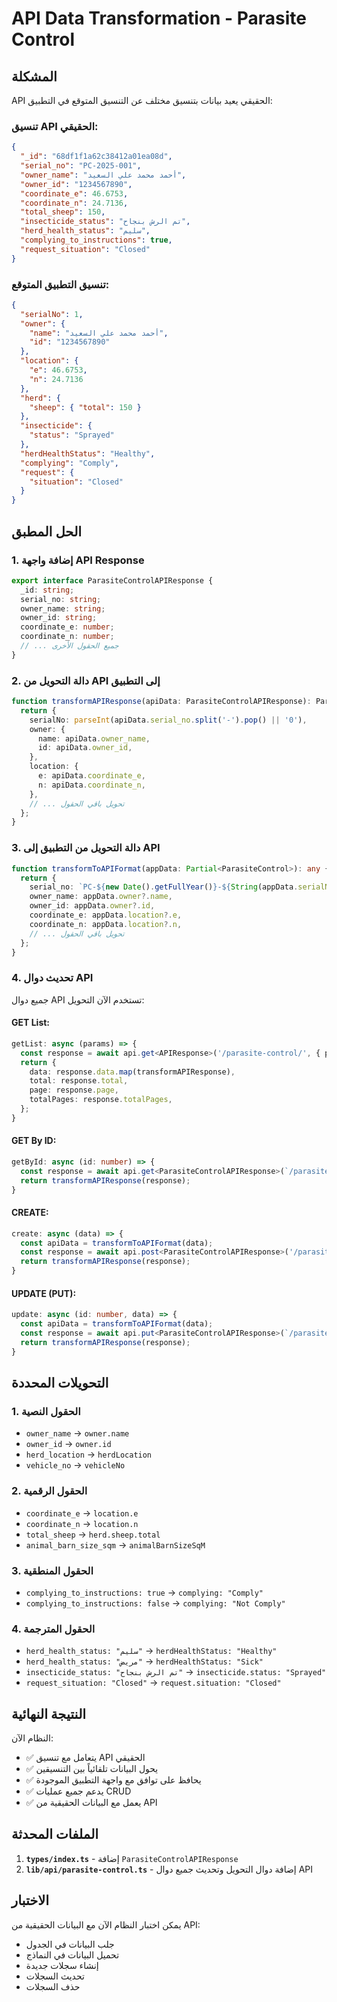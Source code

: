 # API Data Transformation - Parasite Control

## المشكلة
API الحقيقي يعيد بيانات بتنسيق مختلف عن التنسيق المتوقع في التطبيق:

### تنسيق API الحقيقي:
```json
{
  "_id": "68df1f1a62c38412a01ea08d",
  "serial_no": "PC-2025-001",
  "owner_name": "أحمد محمد علي السعيد",
  "owner_id": "1234567890",
  "coordinate_e": 46.6753,
  "coordinate_n": 24.7136,
  "total_sheep": 150,
  "insecticide_status": "تم الرش بنجاح",
  "herd_health_status": "سليم",
  "complying_to_instructions": true,
  "request_situation": "Closed"
}
```

### تنسيق التطبيق المتوقع:
```json
{
  "serialNo": 1,
  "owner": {
    "name": "أحمد محمد علي السعيد",
    "id": "1234567890"
  },
  "location": {
    "e": 46.6753,
    "n": 24.7136
  },
  "herd": {
    "sheep": { "total": 150 }
  },
  "insecticide": {
    "status": "Sprayed"
  },
  "herdHealthStatus": "Healthy",
  "complying": "Comply",
  "request": {
    "situation": "Closed"
  }
}
```

## الحل المطبق

### 1. إضافة واجهة API Response
```typescript
export interface ParasiteControlAPIResponse {
  _id: string;
  serial_no: string;
  owner_name: string;
  owner_id: string;
  coordinate_e: number;
  coordinate_n: number;
  // ... جميع الحقول الأخرى
}
```

### 2. دالة التحويل من API إلى التطبيق
```typescript
function transformAPIResponse(apiData: ParasiteControlAPIResponse): ParasiteControl {
  return {
    serialNo: parseInt(apiData.serial_no.split('-').pop() || '0'),
    owner: {
      name: apiData.owner_name,
      id: apiData.owner_id,
    },
    location: {
      e: apiData.coordinate_e,
      n: apiData.coordinate_n,
    },
    // ... تحويل باقي الحقول
  };
}
```

### 3. دالة التحويل من التطبيق إلى API
```typescript
function transformToAPIFormat(appData: Partial<ParasiteControl>): any {
  return {
    serial_no: `PC-${new Date().getFullYear()}-${String(appData.serialNo || 0).padStart(3, '0')}`,
    owner_name: appData.owner?.name,
    owner_id: appData.owner?.id,
    coordinate_e: appData.location?.e,
    coordinate_n: appData.location?.n,
    // ... تحويل باقي الحقول
  };
}
```

### 4. تحديث دوال API
جميع دوال API تستخدم الآن التحويل:

#### GET List:
```typescript
getList: async (params) => {
  const response = await api.get<APIResponse>('/parasite-control/', { params });
  return {
    data: response.data.map(transformAPIResponse),
    total: response.total,
    page: response.page,
    totalPages: response.totalPages,
  };
}
```

#### GET By ID:
```typescript
getById: async (id: number) => {
  const response = await api.get<ParasiteControlAPIResponse>(`/parasite-control/${id}`);
  return transformAPIResponse(response);
}
```

#### CREATE:
```typescript
create: async (data) => {
  const apiData = transformToAPIFormat(data);
  const response = await api.post<ParasiteControlAPIResponse>('/parasite-control/', apiData);
  return transformAPIResponse(response);
}
```

#### UPDATE (PUT):
```typescript
update: async (id: number, data) => {
  const apiData = transformToAPIFormat(data);
  const response = await api.put<ParasiteControlAPIResponse>(`/parasite-control/${id}`, apiData);
  return transformAPIResponse(response);
}
```

## التحويلات المحددة

### 1. الحقول النصية
- `owner_name` → `owner.name`
- `owner_id` → `owner.id`
- `herd_location` → `herdLocation`
- `vehicle_no` → `vehicleNo`

### 2. الحقول الرقمية
- `coordinate_e` → `location.e`
- `coordinate_n` → `location.n`
- `total_sheep` → `herd.sheep.total`
- `animal_barn_size_sqm` → `animalBarnSizeSqM`

### 3. الحقول المنطقية
- `complying_to_instructions: true` → `complying: "Comply"`
- `complying_to_instructions: false` → `complying: "Not Comply"`

### 4. الحقول المترجمة
- `herd_health_status: "سليم"` → `herdHealthStatus: "Healthy"`
- `herd_health_status: "مريض"` → `herdHealthStatus: "Sick"`
- `insecticide_status: "تم الرش بنجاح"` → `insecticide.status: "Sprayed"`
- `request_situation: "Closed"` → `request.situation: "Closed"`

## النتيجة النهائية

النظام الآن:
- ✅ يتعامل مع تنسيق API الحقيقي
- ✅ يحول البيانات تلقائياً بين التنسيقين
- ✅ يحافظ على توافق مع واجهة التطبيق الموجودة
- ✅ يدعم جميع عمليات CRUD
- ✅ يعمل مع البيانات الحقيقية من API

## الملفات المحدثة

1. **`types/index.ts`** - إضافة `ParasiteControlAPIResponse`
2. **`lib/api/parasite-control.ts`** - إضافة دوال التحويل وتحديث جميع دوال API

## الاختبار

يمكن اختبار النظام الآن مع البيانات الحقيقية من API:
- جلب البيانات في الجدول
- تحميل البيانات في النماذج
- إنشاء سجلات جديدة
- تحديث السجلات
- حذف السجلات
